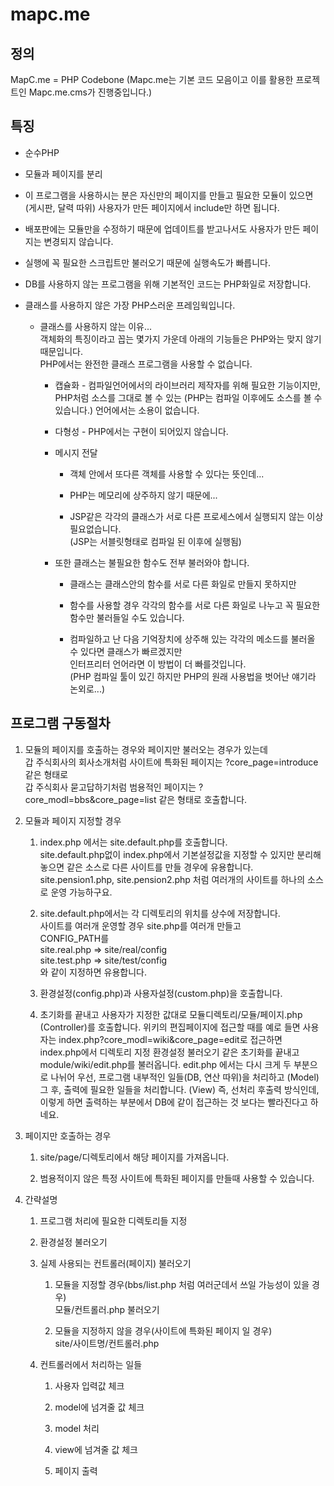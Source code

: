 mapc.me
=======

정의
----
MapC.me = PHP Codebone
(Mapc.me는 기본 코드 모음이고 이를 활용한 프로젝트인 Mapc.me.cms가 진행중입니다.)

특징
----

* 순수PHP

* 모듈과 페이지를 분리

* 이 프로그램을 사용하시는 분은 자신만의 페이지를 만들고 필요한 모듈이 있으면 (게시판, 달력 따위) 사용자가 만든 페이지에서 include만 하면 됩니다.

* 배포판에는 모듈만을 수정하기 때문에 업데이트를 받고나서도 사용자가 만든 페이지는 변경되지 않습니다.

* 실행에 꼭 필요한 스크립트만 불러오기 때문에 실행속도가 빠릅니다.

* DB를 사용하지 않는 프로그램을 위해 기본적인 코드는 PHP화일로 저장합니다.

* 클래스를 사용하지 않은 가장 PHP스러운 프레임웍입니다.

    * 클래스를 사용하지 않는 이유...  
      객체화의 특징이라고 꼽는 몇가지 가운데 아래의 기능들은 PHP와는 맞지 않기 때문입니다.  
      PHP에서는 완전한 클래스 프로그램을 사용할 수 없습니다.

        * 캡슐화 - 컴파일언어에서의 라이브러리 제작자를 위해 필요한 기능이지만,
          PHP처럼 소스를 그대로 볼 수 있는 (PHP는 컴파일 이후에도 소스를 볼 수 있습니다.) 언어에서는 소용이 없습니다.

        * 다형성 - PHP에서는 구현이 되어있지 않습니다.

        * 메시지 전달

          * 객체 안에서 또다른 객체를 사용할 수 있다는 뜻인데...

          * PHP는 메모리에 상주하지 않기 때문에...

          * JSP같은 각각의 클래스가 서로 다른 프로세스에서 실행되지 않는 이상 필요없습니다.  
            (JSP는 서블릿형태로 컴파일 된 이후에 실행됨)

        * 또한 클래스는 불필요한 함수도 전부 불러와야 합니다.

          * 클래스는 클래스안의 함수를 서로 다른 화일로 만들지 못하지만

          * 함수를 사용할 경우 각각의 함수를 서로 다른 화일로 나누고 꼭 필요한 함수만 불러들일 수도 있습니다.

          * 컴파일하고 난 다음 기억장치에 상주해 있는 각각의 메소드를 불러올 수 있다면 클래스가 빠르겠지만  
            인터프리터 언어라면 이 방법이 더 빠를것입니다.  
            (PHP 컴파일 툴이 있긴 하지만 PHP의 원래 사용법을 벗어난 얘기라 논외로...)


프로그램 구동절차
-----------------

1. 모듈의 페이지를 호출하는 경우와 페이지만 불러오는 경우가 있는데  
   갑 주식회사의 회사소개처럼 사이트에 특화된 페이지는 ?core_page=introduce 같은 형태로  
   갑 주식회사 묻고답하기처럼 범용적인 페이지는 ?core_modl=bbs&core_page=list 같은 형태로 호출합니다.

2. 모듈과 페이지 지정할 경우

    1. index.php 에서는 site.default.php를 호출합니다.  
        site.default.php없이 index.php에서 기본설정값을 지정할 수 있지만 분리해놓으면 같은 소스로 다른 사이트를 만들 경우에 유용합니다.  
        site.pension1.php, site.pension2.php 처럼 여러개의 사이트를 하나의 소스로 운영 가능하구요.

    2. site.default.php에서는 각 디렉토리의 위치를 상수에 저장합니다.  
        사이트를 여러개 운영할 경우 site.php를 여러개 만들고  
        CONFIG_PATH를  
        site.real.php => site/real/config  
        site.test.php => site/test/config  
        와 같이 지정하면 유용합니다.

    3. 환경설정(config.php)과 사용자설정(custom.php)을 호출합니다.

    4. 초기화를 끝내고 사용자가 지정한 값대로 모듈디렉토리/모듈/페이지.php (Controller)를 호출합니다.
        위키의 편집페이지에 접근할 때를 예로 들면
        사용자는 index.php?core_modl=wiki&core_page=edit로 접근하면
        index.php에서 디렉토리 지정 환경설정 불러오기 같은 초기화를 끝내고
        module/wiki/edit.php를 불러옵니다.
        edit.php 에서는 다시 크게 두 부분으로 나뉘어
        우선, 프로그램 내부적인 일들(DB, 연산 따위)을 처리하고 (Model)
        그 후, 출력에 필요한 일들을 처리합니다. (View)
        즉, 선처리 후출력 방식인데,
        이렇게 하면 출력하는 부분에서 DB에 같이 접근하는 것 보다는 빨라진다고 하네요.


2. 페이지만 호출하는 경우

    1. site/page/디렉토리에서 해당 페이지를 가져옵니다.

    2. 범용적이지 않은 특정 사이트에 특화된 페이지를 만들때 사용할 수 있습니다.


3. 간략설명

    1. 프로그램 처리에 필요한 디렉토리들 지정

    2. 환경설정 불러오기

    3. 실제 사용되는 컨트롤러(페이지) 불러오기

        1. 모듈을 지정할 경우(bbs/list.php 처럼 여러군데서 쓰일 가능성이 있을 경우)  
            모듈/컨트롤러.php 불러오기

        2. 모듈을 지정하지 않을 경우(사이트에 특화된 페이지 일 경우)  
            site/사이트명/컨트롤러.php

    4. 컨트롤러에서 처리하는 일들

        1. 사용자 입력값 체크

        2. model에 넘겨줄 값 체크

        3. model 처리

        4. view에 넘겨줄 값 체크

        5. 페이지 출력
